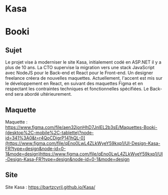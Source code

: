 # Kasa

# Booki

## Sujet

Le projet vise à moderniser le site Kasa, initialement codé en ASP.NET il y a plus de 10 ans. 
La CTO supervise la migration vers une stack JavaScript avec NodeJS pour le Back-end et React pour le Front-end. 
Un designer freelance créera de nouvelles maquettes. 
Actuellement, l'accent est mis sur le développement en React, en suivant des maquettes Figma et en respectant les contraintes techniques et fonctionnelles spécifiées. 
Le Back-end sera abordé ultérieurement.

## Maquette

Maquette : https://www.figma.com/file/aen32jonHhD7JnIEL2b3sE/Maquettes-Booki-(desktop%2C-mobile%2C-tablette)?node-id=341%3A0&t=r4QoCDigrP141hQL-0](https://www.figma.com/file/qEno0LwL4ZLkWyeY59kxp1/UI-Design-Kasa-FR?type=design&node-id=0-1&mode=design)https://www.figma.com/file/qEno0LwL4ZLkWyeY59kxp1/UI-Design-Kasa-FR?type=design&node-id=0-1&mode=design

## Site

Site Kasa : https://bartzcyril.github.io/Kasa/
